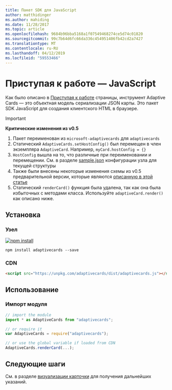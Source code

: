 ```yaml
---
title: Пакет SDK для JavaScript
author: matthidinger
ms.author: mahiding
ms.date: 11/28/2017
ms.topic: article
ms.openlocfilehash: 9684b96bba5168a1f07549468274ce5d74c01820
ms.sourcegitcommit: 99c7b64d6fc66da336c454951406fb42cd2a7427
ms.translationtype: MT
ms.contentlocale: ru-RU
ms.lasthandoff: 04/12/2019
ms.locfileid: "59553466"
---
```

# <a name="getting-started---javascript"></a>Приступая к работе — JavaScript

Как было описано в [Приступая к работе](../../../authoring-cards/getting-started.md) страницы, инструмент Adaptive Cards — это объектная модель сериализации JSON карты. Это пакет SDK JavaScript для создания клиентского HTML в браузере.

> [!IMPORTANT]
> **Критические изменения из v0.5**
> 
> 1. Пакет переименован из `microsoft-adaptivecards` для `adaptivecards`
> 1. Статический `AdaptiveCards.setHostConfig()` был перемещен в член экземпляра `AdaptiveCard`. Например, `myCard.hostConfig = {}` 
> 1. `HostConfig` вышла на то, что различные при переименовании и перемещении. См. в разделе [sample.json](https://github.com/Microsoft/AdaptiveCards/blob/master/samples/HostConfig/sample.json) конфигурации узла для текущей структуры
> 1. Также были внесены некоторые изменения схемы из v0.5 предварительной версии, которые являются [описанную в этой статье](https://github.com/Microsoft/AdaptiveCards/pull/633)
> 1. Статический `renderCard()` функция была удалена, так как она была избыточных с методами класса. Используйте `adaptiveCard.render()` как описано ниже. 


## <a name="install"></a>Установка

### <a name="node"></a>Узел

[![npm install](https://img.shields.io/npm/v/adaptivecards.svg)](https://www.npmjs.com/package/adaptivecards)

```console
npm install adaptivecards --save
```

### <a name="cdn"></a>CDN

```html
<script src="https://unpkg.com/adaptivecards/dist/adaptivecards.js"></script>
```

## <a name="usage"></a>Использование

### <a name="import-the-module"></a>Импорт модуля

```js
// import the module
import * as AdaptiveCards from "adaptivecards";

// or require it
var AdaptiveCards = require("adaptivecards");

// or use the global variable if loaded from CDN
AdaptiveCards.renderCard(...);
```

## <a name="next-steps"></a>Следующие шаги

См. в разделе [визуализации карточки](render-a-card.md) для получения дальнейших указаний.
